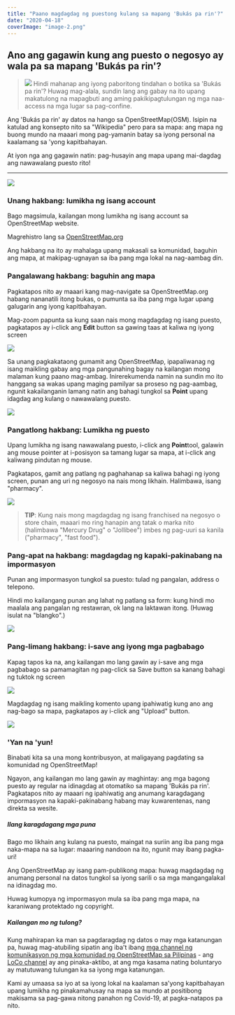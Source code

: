 ```yaml
---
title: "Paano magdagdag ng puestong kulang sa mapang 'Bukás pa rin'?"
date: "2020-04-18"
coverImage: "image-2.png"
---
```


## Ano ang gagawin kung ang puesto o negosyo ay wala pa sa mapang 'Bukás pa rin'?

>![](images/image-1.png)
> Hindi mahanap ang iyong paboritong tindahan o botika sa 'Bukás pa rin'? Huwag mag-alala, sundin lang ang gabay na ito upang makatulong na mapagbuti ang aming pakikipagtulungan ng mga naa-access na mga lugar sa pag-confine.

Ang 'Bukás pa rin' ay datos na hango sa OpenStreetMap(OSM). Isipin na katulad ang konsepto nito sa "Wikipedia" pero para sa mapa: ang mapa ng buong mundo na maaari mong pag-yamanin batay sa iyong personal na kaalamang sa 'yong kapitbahayan.

At iyon nga ang gagawin natin: pag-husayin ang mapa upang mai-dagdag ang nawawalang puesto rito!

---
![](images/image-2.png)

### Unang hakbang: lumikha ng isang account

Bago magsimula, kailangan mong lumikha ng isang account sa OpenStreetMap website.

Magrehistro lang sa [OpenStreetMap.org](https://osm.org/user/new)

Ang hakbang na ito ay mahalaga upang makasali sa komunidad, baguhin ang mapa, at makipag-ugnayan sa iba pang mga lokal na nag-aambag din.

### Pangalawang hakbang: baguhin ang mapa
Pagkatapos nito ay maaari kang mag-navigate sa OpenStreetMap.org habang nananatili itong bukas, o pumunta sa iba pang mga lugar upang galugarin ang iyong kapitbahayan.

Mag-zoom papunta sa kung saan nais mong magdagdag ng isang puesto, pagkatapos ay i-click ang **Edit** button sa gawing taas at kaliwa ng iyong screen

![](images/image-3.png)

Sa unang pagkakataong gumamit ang OpenStreetMap, ipapaliwanag ng isang maikling gabay ang mga pangunahing bagay na kailangan mong malaman kung paano mag-ambag. Inirerekumenda namin na sundin mo ito hanggang sa wakas upang maging pamilyar sa proseso ng pag-aambag, ngunit kakailanganin lamang natin ang bahagi tungkol sa **Point** upang idagdag ang kulang o nawawalang puesto.

![](images/image-4.png)

### Pangatlong hakbang: Lumikha ng puesto

Upang lumikha ng isang nawawalang puesto, i-click ang **Point**tool,  galawin ang mouse pointer at i-posisyon sa tamang lugar sa mapa, at i-click ang kaliwang pindutan ng mouse.

Pagkatapos, gamit ang patlang ng paghahanap sa kaliwa bahagi ng iyong screen, punan ang uri ng negosyo na nais mong likhain. Halimbawa, isang "pharmacy".

![](images/image-5.png)

> **TIP**: Kung nais mong magdagdag ng isang franchised na negosyo o store chain, maaari mo ring hanapin ang tatak o marka nito (halimbawa "Mercury Drug" o "Jollibee") imbes ng pag-uuri sa kanila ("pharmacy", "fast food").

### Pang-apat na hakbang: magdagdag ng kapaki-pakinabang na impormasyon

Punan ang impormasyon tungkol sa puesto: tulad ng pangalan, address o telepono.

Hindi mo kailangang punan ang lahat ng patlang sa form: kung hindi mo maalala ang pangalan ng restawran, ok lang na laktawan itong. (Huwag isulat na "blangko".)

![](images/image-6.png)

### Pang-limang hakbang: i-save ang iyong mga pagbabago

Kapag tapos ka na, ang kailangan mo lang gawin ay i-save ang mga pagbabago sa pamamagitan ng pag-click sa Save button sa kanang bahagi ng tuktok ng screen

![](images/image-7.png)

Magdagdag ng isang maikling komento upang ipahiwatig kung ano ang nag-bago sa mapa, pagkatapos ay i-click ang "Upload" button.

![](images/image-8.png)

### 'Yan na 'yun!

Binabati kita sa una mong kontribusyon, at maligayang pagdating sa komunidad ng OpenStreetMap!

Ngayon, ang kailangan mo lang gawin ay maghintay: ang mga bagong puesto ay regular na idinagdag at otomatiko sa mapang  'Bukás pa rin'. Pagkatapos nito ay maaari ng ipahiwatig ang anumang karagdagang impormasyon na kapaki-pakinabang habang may kuwarentenas, nang direkta sa wesite.


##### Ilang karagdagang mga puna

Bago mo likhain ang kulang na puesto, maingat na suriin ang iba pang mga naka-mapa na sa lugar: maaaring nandoon na ito, ngunit may ibang pagka-uri!

Ang OpenStreetMap ay isang pam-publikong mapa: huwag magdagdag ng anumang personal na datos tungkol sa iyong sarili o sa mga mangangalakal na idinagdag mo.

Huwag kumopya ng impormasyon mula sa iba pang mga mapa, na karaniwang protektado ng copyright.

##### Kailangan mo ng tulong?

Kung mahirapan ka man sa pagdaragdag ng datos o may mga katanungan pa, huwag mag-atubiling sipatin ang iba't ibang [mga channel ng komunikasyon ng mga komunidad ng OpenStreetMap sa Pilipinas](http://osm.org/wiki/ph) - ang [LoCo channel](https://t.me/OSMph) ay ang pinaka-aktibo, at ang mga kasama nating boluntaryo ay matutuwang tulungan ka sa iyong mga katanungan.

Kami ay umaasa sa iyo at sa iyong lokal na kaalaman sa'yong kapitbahayan upang lumikha ng pinakamahusay na mapa sa mundo at positibong makisama sa pag-gawa nitong panahon ng Covid-19, at pagka-natapos pa nito.
